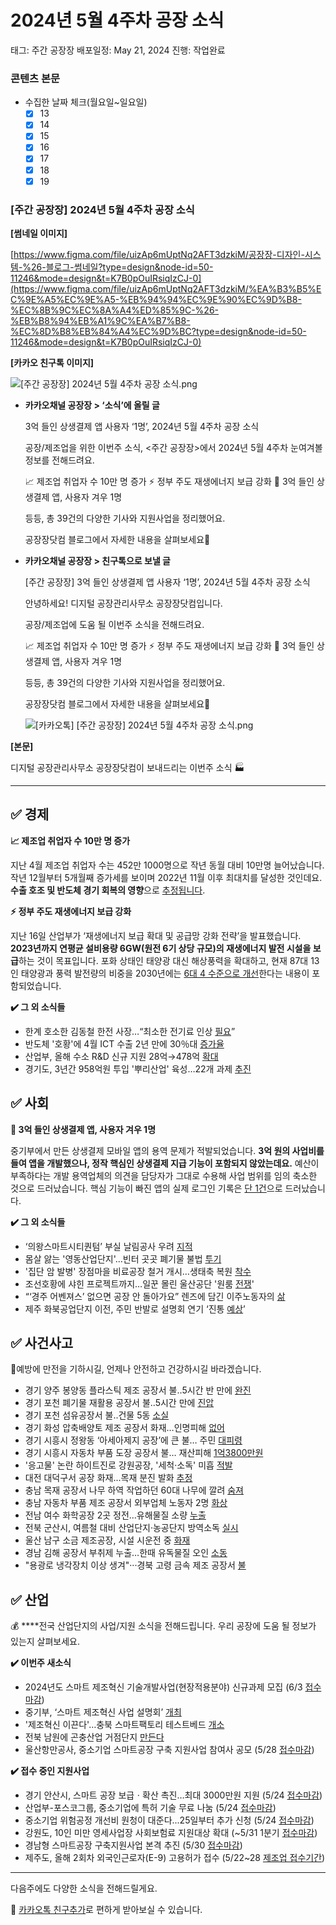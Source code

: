 # 2024년 5월 4주차 공장 소식

태그: 주간 공장장
배포일정: May 21, 2024
진행: 작업완료

### 콘텐츠 본문

- 수집한 날짜 체크(월요일~일요일)
    - [x]  13
    - [x]  14
    - [x]  15
    - [x]  16
    - [x]  17
    - [x]  18
    - [x]  19

### **[주간 공장장] 2024년 5월 4주차 공장 소식**

**[썸네일 이미지]**

[https://www.figma.com/file/uizAp6mUptNq2AFT3dzkiM/공장장-디자인-시스템-%26-블로그-썸네일?type=design&node-id=50-11246&mode=design&t=K7B0pOuIRsiqIzCJ-0](https://www.figma.com/file/uizAp6mUptNq2AFT3dzkiM/%EA%B3%B5%EC%9E%A5%EC%9E%A5-%EB%94%94%EC%9E%90%EC%9D%B8-%EC%8B%9C%EC%8A%A4%ED%85%9C-%26-%EB%B8%94%EB%A1%9C%EA%B7%B8-%EC%8D%B8%EB%84%A4%EC%9D%BC?type=design&node-id=50-11246&mode=design&t=K7B0pOuIRsiqIzCJ-0)

**[카카오 친구톡 이미지]**

![[주간 공장장] 2024년 5월 4주차 공장 소식.png](%25E1%2584%258C%25E1%2585%25AE%25E1%2584%2580%25E1%2585%25A1%25E1%2586%25AB_%25E1%2584%2580%25E1%2585%25A9%25E1%2586%25BC%25E1%2584%258C%25E1%2585%25A1%25E1%2586%25BC%25E1%2584%258C%25E1%2585%25A1%25E1%2586%25BC_2024%25E1%2584%2582%25E1%2585%25A7%25E1%2586%25AB_5%25E1%2584%258B%25E1%2585%25AF%25E1%2586%25AF_4%25E1%2584%258C%25E1%2585%25AE%25E1%2584%258E%25E1%2585%25A1_%25E1%2584%2580%25E1%2585%25A9%25E1%2586%25BC%25E1%2584%258C%25E1%2585%25A1%25E1%2586%25BC_%25E1%2584%2589%25E1%2585%25A9%25E1%2584%2589%25E1%2585%25B5%25E1%2586%25A8.png)

- **카카오채널 공장장 > ‘소식’에 올릴 글**
    
    3억 들인 상생결제 앱 사용자 ‘1명’, 2024년 5월 4주차 공장 소식
    
    공장/제조업을 위한 이번주 소식, <주간 공장장>에서
    2024년 5월 4주차 눈여겨볼 정보를 전해드려요.
    
    📈 제조업 취업자 수 10만 명 증가
    ⚡ 정부 주도 재생에너지 보급 강화
    💸 3억 들인 상생결제 앱, 사용자 겨우 1명
    
    등등, 총 39건의 다양한 기사와 지원사업을 정리했어요.
    
    공장장닷컴 블로그에서 자세한 내용을 살펴보세요🤗
    
- **카카오채널 공장장 > 친구톡으로 보낼 글**
    
    [주간 공장장] 3억 들인 상생결제 앱 사용자 ‘1명’, 2024년 5월 4주차 공장 소식
    
    안녕하세요! 디지털 공장관리사무소 공장장닷컴입니다.
    
    공장/제조업에 도움 될 이번주 소식을 전해드려요.
    
    📈 제조업 취업자 수 10만 명 증가
    ⚡ 정부 주도 재생에너지 보급 강화
    💸 3억 들인 상생결제 앱, 사용자 겨우 1명
    
    등등, 총 39건의 다양한 기사와 지원사업을 정리했어요.
    
    공장장닷컴 블로그에서 자세한 내용을 살펴보세요🤗
    
    ![[카카오톡] [주간 공장장] 2024년 5월 4주차 공장 소식.png](%25E1%2584%258F%25E1%2585%25A1%25E1%2584%258F%25E1%2585%25A1%25E1%2584%258B%25E1%2585%25A9%25E1%2584%2590%25E1%2585%25A9%25E1%2586%25A8_%25E1%2584%258C%25E1%2585%25AE%25E1%2584%2580%25E1%2585%25A1%25E1%2586%25AB_%25E1%2584%2580%25E1%2585%25A9%25E1%2586%25BC%25E1%2584%258C%25E1%2585%25A1%25E1%2586%25BC%25E1%2584%258C%25E1%2585%25A1%25E1%2586%25BC_2024%25E1%2584%2582%25E1%2585%25A7%25E1%2586%25AB_5%25E1%2584%258B%25E1%2585%25AF%25E1%2586%25AF_4%25E1%2584%258C%25E1%2585%25AE%25E1%2584%258E%25E1%2585%25A1_%25E1%2584%2580%25E1%2585%25A9%25E1%2586%25BC%25E1%2584%258C%25E1%2585%25A1%25E1%2586%25BC_%25E1%2584%2589%25E1%2585%25A9%25E1%2584%2589%25E1%2585%25B5%25E1%2586%25A8.png)
    

**[본문]**

디지털 공장관리사무소 공장장닷컴이 보내드리는 이번주 소식 🏭

---

## **✅ 경제**

**📈 제조업 취업자 수 10만 명 증가**

지난 4월 제조업 취업자 수는 452만 1000명으로 작년 동월 대비 10만명 늘어났습니다. 작년 12월부터 5개월째 증가세를 보이며 2022년 11월 이후 최대치를 달성한 것인데요. **수출 호조 및 반도체 경기 회복의 영향**으로 [추정됩니다](https://news.sbs.co.kr/news/endPage.do?news_id=N1007650341).

**⚡ 정부 주도 재생에너지 보급 강화**

지난 16일 산업부가 ‘재생에너지 보급 확대 및 공급망 강화 전략’을 발표했습니다. **2023년까지 연평균 설비용량 6GW(원전 6기 상당 규모)의 재생에너지 발전 시설을 보급**하는 것이 목표입니다. 포화 상태인 태양광 대신 해상풍력을 확대하고, 현재 87대 13인 태양광과 풍력 발전량의 비중을 2030년에는 [6대 4 수준으로 개선](https://www.yna.co.kr/view/AKR20240516056000003?input=1195m)한다는 내용이 포함되었습니다.

**✔️ 그 외 소식들**

- 한계 호소한 김동철 한전 사장…“최소한 전기료 인상 [필요](https://www.kukinews.com/newsView/kuk202405160182)”
- 반도체 '호황'에 4월 ICT 수출 2년 만에 30％대 [증가율](https://www.hankooki.com/news/articleView.html?idxno=158847)
- 산업부, 올해 수소 R&D 신규 지원 28억→478억 [확대](https://www.newsis.com/view/NISX20240514_0002735182)
- 경기도, 3년간 958억원 투입 '뿌리산업' 육성…22개 과제 [추진](https://www.yna.co.kr/view/AKR20240513111600060?input=1195m)

## **✅** 사회

**💸 3억 들인 상생결제 앱, 사용자 겨우 1명**

중기부에서 만든 상생결제 모바일 앱의 용역 문제가 적발되었습니다. **3억 원의 사업비를 들여 앱을 개발했으나, 정작 핵심인 상생결제 지급 기능이 포함되지 않았는데요.** 예산이 부족하다는 개발 용역업체의 의견을 담당자가 그대로 수용해 사업 범위를 임의 축소한 것으로 드러났습니다. 핵심 기능이 빠진 앱의 실제 로그인 기록은 [단 1건](https://m.edaily.co.kr/news/read?newsId=03175046638888592&mediaCodeNo=257)으로 드러났습니다.

**✔️ 그 외 소식들**

- ‘의왕스마트시티퀀텀’ 부실 날림공사 우려 [지적](https://www.kukinews.com/newsView/kuk202405130203)
- 몸살 앓는 '영동산업단지'…빈터 곳곳 폐기물 불법 [투기](https://m.news1.kr/articles/?5417061&7#_enliple)
- '집단 암 발병' 장점마을 비료공장 철거 개시…생태축 복원 [착수](https://news.nate.com/view/20240516n00767?mid=n0100)
- 조선호황에 샤힌 프로젝트까지…일꾼 몰린 울산공단 '원룸 [전쟁](https://www.hankyung.com/article/202405161358Y)'
- “‘경주 어벤져스’ 없으면 공장 안 돌아가요” 렌즈에 담긴 이주노동자의 [삶](https://www.hani.co.kr/arti/area/yeongnam/1140373.html)
- 제주 화북공업단지 이전, 주민 반발로 설명회 연기 ‘진통 [예상](https://www.chosun.com/national/regional/2024/05/17/V4A2SRVHPZBM5LWVBLG37JWNVY/)’

## **✅** 사건사고

👷예방에 만전을 기하시길, 언제나 안전하고 건강하시길 바라겠습니다.

- 경기 양주 봉양동 플라스틱 제조 공장서 불‥5시간 반 만에 [완진](https://imnews.imbc.com/news/2024/society/article/6597985_36438.html)
- 경기 포천 폐기물 재활용 공장서 불..5시간 만에 [진압](https://www.1gan.co.kr/news/articleView.html?idxno=240350)
- 경기 포천 섬유공장서 불..건물 5동 [소실](https://www.1gan.co.kr/news/articleView.html?idxno=240535)
- 경기 화성 압축배양토 제조 공장서 화재…인명피해 [없어](https://www.news1.kr/articles/?5416038)
- 경기 시흥시 정왕동 ‘아세아제지 공장’에 큰 불… 주민 [대피령](https://www.joongboo.com/news/articleView.html?idxno=363652527)
- 경기 시흥시 자동차 부품 도장 공장서 불… 재산피해 [1억3800만원](https://www.fpn119.co.kr/216752)
- '응고물' 논란 하이트진로 강원공장, '세척·소독' 미흡 [적발](https://news.mt.co.kr/mtview.php?no=2024051709344669691)
- 대전 대덕구서 공장 화재...목재 분진 발화 [추정](https://www.newspim.com/news/view/20240513000263)
- 충남 목재 공장서 나무 하역 작업하던 60대 나무에 깔려 [숨져](https://www.yna.co.kr/view/AKR20240513125000063)
- 충남 자동차 부품 제조 공장서 외부업체 노동자 2명 [화상](https://www.ytn.co.kr/_ln/0115_202405161612297955)
- 전남 여수 화학공장 2곳 정전…유해물질 소량 [누출](https://www.hani.co.kr/arti/area/honam/1140717.html)
- 전북 군산시, 여름철 대비 산업단지·농공단지 방역소독 [실시](http://www.kmrnews.com/ynews/ynews_view.php?code=NS02&pid=78700&PHPSESSID=1c52e35a6f48395880a488c80409cce5)
- 울산 남구 소금 제조공장, 시설 시운전 중 [화재](https://www.iusm.co.kr/news/articleView.html?idxno=1039950)
- 경남 김해 공장서 부취제 누출…한때 유독물질 오인 [소동](https://m.yna.co.kr/view/AKR20240519025751057)
- "용광로 냉각장치 이상 생겨"···경북 고령 금속 제조 공장서 [불](https://dgmbc.com/article/JUMjx6-ivNRe)

## **✅** 산업

💰 ****전국 산업단지의 사업/지원 소식을 전해드립니다. 우리 공장에 도움 될 정보가 있는지 살펴보세요.

**✔️ 이번주 새소식**

- 2024년도 스마트 제조혁신 기술개발사업(현장적용분야) 신규과제 모집 (6/3 [접수마감](https://www.iris.go.kr/contents/retrieveBsnsAncmView.do?ancmId=005598&bsnsYyDetail=2024&sorgnBsnsCd=S001984&bsnsAncmSn=2&chngRcveDeFro=2024/05/16&chngRcveDeTo=2024/06/03))
- 중기부, ‘스마트 제조혁신 사업 설명회’ [개최](http://www.snmnews.com/news/articleView.html?idxno=535177)
- '제조혁신 이끈다'…충북 스마트팩토리 테스트베드 [개소](https://www.yna.co.kr/view/AKR20240517109600064)
- 전북 남원에 곤충산업 거점단지 [만든다](https://m.khan.co.kr/local/local-general/article/202405131058001#c2b)
- 울산항만공사, 중소기업 스마트공장 구축 지원사업 참여사 공모 (5/28 [접수마감](https://www.klnews.co.kr/news/articleView.html?idxno=312279))

**✔️ 접수 중인 지원사업**

- 경기 안산시, 스마트 공장 보급ㆍ확산 촉진…최대 3000만원 지원 (5/24 [접수마감](https://www.kgdm.co.kr/news/articleView.html?idxno=1032257))
- 산업부-포스코그룹, 중소기업에 특허 기술 무료 나눔 (5/24 [접수마감](https://www.ekn.kr/web/view.php?key=20240421026380255))
- 중소기업 위험공정 개선비 원청이 대준다...25일부터 추가 신청 (5/24 [접수마감](https://news.heraldcorp.com/view.php?ud=20240324050069))
- 강원도, 10인 미만 영세사업장 사회보험료 지원대상 확대 (~5/31 1분기 [접수마감](https://www.kado.net/news/articleView.html?idxno=1243043))
- 경남형 스마트공장 구축지원사업 본격 추진 (5/30 [접수마감](http://www.mediagn.co.kr/news/articleView.html?idxno=19156))
- 제주도, 올해 2회차 외국인근로자(E-9) 고용허가 접수 (5/22~28 [제조업 접수기간](http://www.nuriilbo.com/news/article.html?no=474861))

---

다음주에도 다양한 소식을 전해드릴게요.

💬 [카카오톡 친구추가](http://pf.kakao.com/_Nfxmsxj)로 편하게 받아보실 수 있습니다.